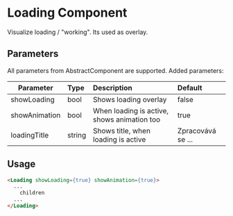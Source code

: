 # Loading Component

Visualize loading / "working". Its used as overlay.

## Parameters

All parameters from AbstractComponent are supported. Added parameters:

| Parameter | Type | Description | Default  |
| --- | :--- | :--- | :--- |
| showLoading  | bool   | Shows loading overlay | false |
| showAnimation | bool    | When loading is active, shows animation too   |   true |
| loadingTitle | string | Shows title, when loading is active | Zpracovává se ... |

## Usage

```html
<Loading showLoading={true} showAnimation={true}>
  ...
    children
  ...
</Loading>
```
